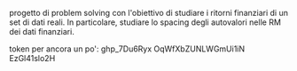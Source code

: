 progetto di problem solving con l'obiettivo di studiare i ritorni finanziari di un set di dati reali. 
In particolare, studiare lo spacing degli autovalori nelle RM dei dati finanziari.

token per ancora un po': ghp_7Du6Ryx
OqWfXbZUNLWGmUi1iN
EzGl41slo2H
